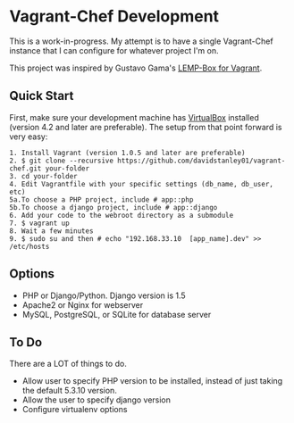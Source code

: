 Vagrant-Chef Development
============================
This is a work-in-progress.  My attempt is to have a single Vagrant-Chef instance that I can configure for whatever project I'm on.

This project was inspired by Gustavo Gama's [LEMP-Box for Vagrant](https://github.com/gustavobgama/LEMP-Box).

## Quick Start

First, make sure your development machine has [VirtualBox](http://www.virtualbox.org)
installed (version 4.2 and later are preferable). The setup from that point forward is very easy:

    1. Install Vagrant (version 1.0.5 and later are preferable)
    2. $ git clone --recursive https://github.com/davidstanley01/vagrant-chef.git your-folder
    3. cd your-folder
    4. Edit Vagrantfile with your specific settings (db_name, db_user, etc)
    5a.To choose a PHP project, include # app::php  
    5b.To choose a django project, include # app::django
    6. Add your code to the webroot directory as a submodule
    7. $ vagrant up
    8. Wait a few minutes   
    9. $ sudo su and then # echo "192.168.33.10  [app_name].dev" >> /etc/hosts


## Options

* PHP or Django/Python.  Django version is 1.5
* Apache2 or Nginx for webserver
* MySQL, PostgreSQL, or SQLite for database server

## To Do

There are a LOT of things to do.
* Allow user to specify PHP version to be installed, instead of just taking the default 5.3.10 version.
* Allow the user to specify django version
* Configure virtualenv options